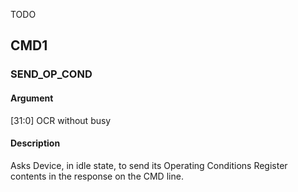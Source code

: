 TODO

## CMD1

### SEND_OP_COND

#### Argument
[31:0] OCR without busy

#### Description
Asks Device, in idle state, to send its Operating Conditions Register contents in the response on the CMD line.

